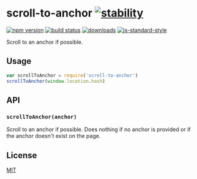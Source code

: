 # scroll-to-anchor [![stability][0]][1]
[![npm version][2]][3] [![build status][4]][5]
[![downloads][8]][9] [![js-standard-style][10]][11]

Scroll to an anchor if possible.

## Usage
```js
var scrollToAnchor = require('scroll-to-anchor')
scrollToAnchor(window.location.hash)
```

## API
### `scrollToAnchor(anchor)`
Scroll to an anchor if possible. Does nothing if no anchor is provided or if the
anchor doesn't exist on the page.

## License
[MIT](https://tldrlegal.com/license/mit-license)

[0]: https://img.shields.io/badge/stability-experimental-orange.svg?style=flat-square
[1]: https://nodejs.org/api/documentation.html#documentation_stability_index
[2]: https://img.shields.io/npm/v/scroll-to-anchor.svg?style=flat-square
[3]: https://npmjs.org/package/scroll-to-anchor
[4]: https://img.shields.io/travis/yoshuawuyts/scroll-to-anchor/master.svg?style=flat-square
[5]: https://travis-ci.org/yoshuawuyts/scroll-to-anchor
[6]: https://img.shields.io/codecov/c/github/yoshuawuyts/scroll-to-anchor/master.svg?style=flat-square
[7]: https://codecov.io/github/yoshuawuyts/scroll-to-anchor
[8]: http://img.shields.io/npm/dm/scroll-to-anchor.svg?style=flat-square
[9]: https://npmjs.org/package/scroll-to-anchor
[10]: https://img.shields.io/badge/code%20style-standard-brightgreen.svg?style=flat-square
[11]: https://github.com/feross/standard
